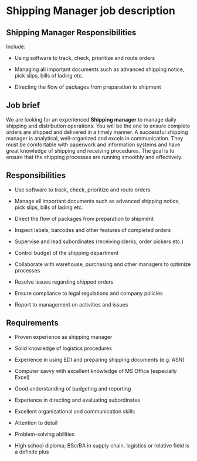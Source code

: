 # Shipping Manager job description


## Shipping Manager Responsibilities

Include:

* Using software to track, check, prioritize and route orders

* Managing all important documents such as advanced shipping notice, pick slips, bills of lading etc.

* Directing the flow of packages from preparation to shipment


## Job brief

We are looking for an experienced <b>Shipping manager</b> to manage daily shipping and distribution operations. You will be the one to ensure complete orders are shipped and delivered in a timely manner.
A successful shipping manager is analytical, well-organized and excels in communication. They must be comfortable with paperwork and information systems and have great knowledge of shipping and receiving procedures.
The goal is to ensure that the shipping processes are running smoothly and effectively.


## Responsibilities

* Use software to track, check, prioritize and route orders

* Manage all important documents such as advanced shipping notice, pick slips, bills of lading etc.

* Direct the flow of packages from preparation to shipment

* Inspect labels, barcodes and other features of completed orders

* Supervise and lead subordinates (receiving clerks, order pickers etc.)

* Control budget of the shipping department

* Collaborate with warehouse, purchasing and other managers to optimize processes

* Resolve issues regarding shipped orders

* Ensure compliance to legal regulations and company policies

* Report to management on activities and issues


## Requirements

* Proven experience as shipping manager

* Solid knowledge of logistics procedures

* Experience in using EDI and preparing shipping documents (e.g. ASN)

* Computer savvy with excellent knowledge of MS Office (especially Excel)

* Good understanding of budgeting and reporting

* Experience in directing and evaluating subordinates

* Excellent organizational and communication skills

* Attention to detail

* Problem-solving abilities

* High school diploma; BSc/BA in supply chain, logistics or relative field is a definite plus
